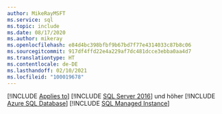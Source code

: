 ```yaml
---
author: MikeRayMSFT
ms.service: sql
ms.topic: include
ms.date: 08/17/2020
ms.author: mikeray
ms.openlocfilehash: e84d4bc398bfbf9b67bd7f77e4314033c87b8c06
ms.sourcegitcommit: 917df4ffd22e4a229af7dc481dcce3ebba0aa4d7
ms.translationtype: HT
ms.contentlocale: de-DE
ms.lasthandoff: 02/10/2021
ms.locfileid: "100019678"
---
```

[!INCLUDE [Applies to](../../includes/applies-md.md)] [!INCLUDE [SQL Server 2016](_ss2016.md)] und höher [!INCLUDE [Azure SQL Database](_asdb.md)] [!INCLUDE [SQL Managed Instance](_asdbmi.md)]